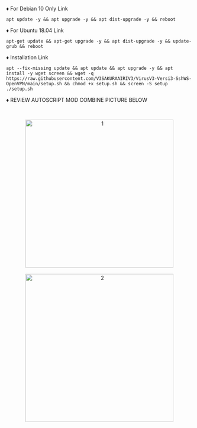 
♦️ For Debian 10 Only Link

<pre><code>apt update -y && apt upgrade -y && apt dist-upgrade -y && reboot</code></pre>

♦️ For Ubuntu 18.04 Link

<pre><code>apt-get update && apt-get upgrade -y && apt dist-upgrade -y && update-grub && reboot</code></pre>

♦️ Installation Link

<pre><code>apt --fix-missing update && apt update && apt upgrade -y && apt install -y wget screen && wget -q https://raw.githubusercontent.com/V3SAKURAAIRIV3/VirusV3-Versi3-SshWS-OpenVPN/main/setup.sh && chmod +x setup.sh && screen -S setup ./setup.sh
</code></pre>

♦️ REVIEW AUTOSCRIPT MOD COMBINE PICTURE BELOW <br>

<b>
<br>
</b>
<p align="center">
  <img src="https://raw.githubusercontent.com/V3SAKURAAIRIV3/VirusV3-Versi3-SshWS-OpenVPN/main/1.png" width="400" title="1"><br>
<br>
 <img src="https://raw.githubusercontent.com/V3SAKURAAIRIV3VirusV3-Versi3-SshWS-OpenVPN/main/2.png" width="400" title="2"><br>
<br>
